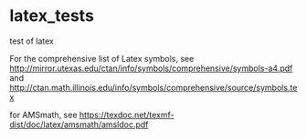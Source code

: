# latex_tests
test of latex

For the comprehensive list of Latex symbols, see
http://mirror.utexas.edu/ctan/info/symbols/comprehensive/symbols-a4.pdf
and
http://ctan.math.illinois.edu/info/symbols/comprehensive/source/symbols.tex

for AMSmath, see
https://texdoc.net/texmf-dist/doc/latex/amsmath/amsldoc.pdf

